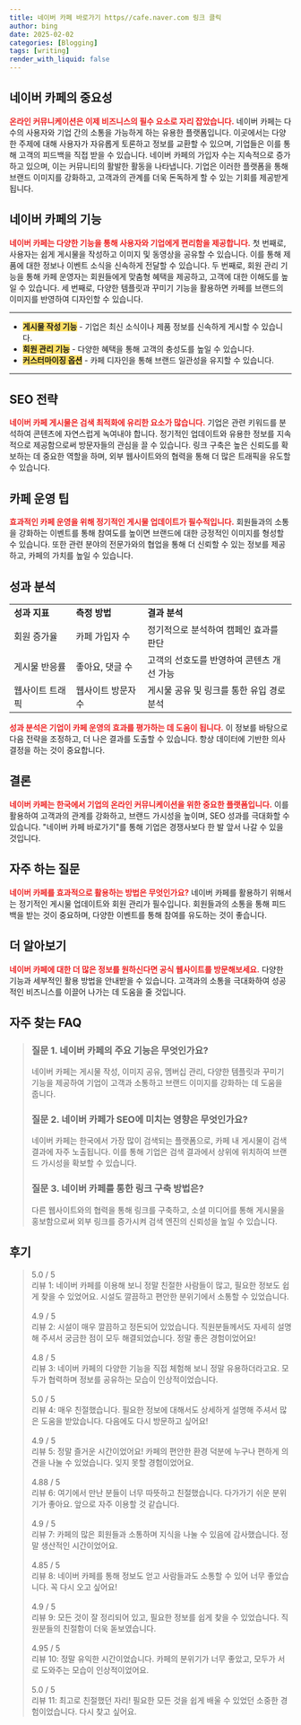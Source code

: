 ```yaml
---
title: 네이버 카페 바로가기 https//cafe.naver.com 링크 클릭
author: bing
date: 2025-02-02
categories: [Blogging]
tags: [writing]
render_with_liquid: false
---
```



<h2 id='네이버카페의중요성'>네이버 카페의 중요성</h2>

<p><b><span style="color: #ee2323;">온라인 커뮤니케이션은 이제 비즈니스의 필수 요소로 자리 잡았습니다.</span></b> 네이버 카페는 다수의 사용자와 기업 간의 소통을 가능하게 하는 유용한 플랫폼입니다. 이곳에서는 다양한 주제에 대해 사용자가 자유롭게 토론하고 정보를 교환할 수 있으며, 기업들은 이를 통해 고객의 피드백을 직접 받을 수 있습니다. 네이버 카페의 가입자 수는 지속적으로 증가하고 있으며, 이는 커뮤니티의 활발한 활동을 나타냅니다. 기업은 이러한 플랫폼을 통해 브랜드 이미지를 강화하고, 고객과의 관계를 더욱 돈독하게 할 수 있는 기회를 제공받게 됩니다.</p>

<h2 id='네이버카페의기능'>네이버 카페의 기능</h2>

<p><b><span style="color: #ee2323;">네이버 카페는 다양한 기능을 통해 사용자와 기업에게 편리함을 제공합니다.</span></b> 첫 번째로, 사용자는 쉽게 게시물을 작성하고 이미지 및 동영상을 공유할 수 있습니다. 이를 통해 제품에 대한 정보나 이벤트 소식을 신속하게 전달할 수 있습니다. 두 번째로, 회원 관리 기능을 통해 카페 운영자는 회원들에게 맞춤형 혜택을 제공하고, 고객에 대한 이해도를 높일 수 있습니다. 세 번째로, 다양한 템플릿과 꾸미기 기능을 활용하면 카페를 브랜드의 이미지를 반영하여 디자인할 수 있습니다.</p>

<hr />

<ul>
    <li><b><span style="background-color: #ffe066;">게시물 작성 기능</span></b> - 기업은 최신 소식이나 제품 정보를 신속하게 게시할 수 있습니다.</li>
    <li><b><span style="background-color: #ffe066;">회원 관리 기능</span></b> - 다양한 혜택을 통해 고객의 충성도를 높일 수 있습니다.</li>
    <li><b><span style="background-color: #ffe066;">커스터마이징 옵션</span></b> - 카페 디자인을 통해 브랜드 일관성을 유지할 수 있습니다.</li>
</ul>

<hr />

<h2 id='SEO전략'>SEO 전략</h2>

<p><b><span style="color: #ee2323;">네이버 카페 게시물은 검색 최적화에 유리한 요소가 많습니다.</span></b> 기업은 관련 키워드를 분석하여 콘텐츠에 자연스럽게 녹여내야 합니다. 정기적인 업데이트와 유용한 정보를 지속적으로 제공함으로써 방문자들의 관심을 끌 수 있습니다. 링크 구축은 높은 신뢰도를 확보하는 데 중요한 역할을 하며, 외부 웹사이트와의 협력을 통해 더 많은 트래픽을 유도할 수 있습니다.</p>

<h2 id='카페운영팁'>카페 운영 팁</h2>

<p><b><span style="color: #ee2323;">효과적인 카페 운영을 위해 정기적인 게시물 업데이트가 필수적입니다.</span></b> 회원들과의 소통을 강화하는 이벤트를 통해 참여도를 높이면 브랜드에 대한 긍정적인 이미지를 형성할 수 있습니다. 또한 관련 분야의 전문가와의 협업을 통해 더 신뢰할 수 있는 정보를 제공하고, 카페의 가치를 높일 수 있습니다.</p>

<h2 id='성과분석'>성과 분석</h2>

<table>
    <tr>
        <td><b>성과 지표</b></td>
        <td><b>측정 방법</b></td>
        <td><b>결과 분석</b></td>
    </tr>
    <tr>
        <td>회원 증가율</td>
        <td>카페 가입자 수</td>
        <td>정기적으로 분석하여 캠페인 효과를 판단</td>
    </tr>
    <tr>
        <td>게시물 반응률</td>
        <td>좋아요, 댓글 수</td>
        <td>고객의 선호도를 반영하여 콘텐츠 개선 가능</td>
    </tr>
    <tr>
        <td>웹사이트 트래픽</td>
        <td>웹사이트 방문자 수</td>
        <td>게시물 공유 및 링크를 통한 유입 경로 분석</td>
    </tr>
</table>

<p><b><span style="color: #ee2323;">성과 분석은 기업이 카페 운영의 효과를 평가하는 데 도움이 됩니다.</span></b> 이 정보를 바탕으로 다음 전략을 조정하고, 더 나은 결과를 도출할 수 있습니다. 항상 데이터에 기반한 의사 결정을 하는 것이 중요합니다.</p>

<h2 id='결론'>결론</h2>

<p><b><span style="color: #ee2323;">네이버 카페는 한국에서 기업의 온라인 커뮤니케이션을 위한 중요한 플랫폼입니다.</span></b> 이를 활용하여 고객과의 관계를 강화하고, 브랜드 가시성을 높이며, SEO 성과를 극대화할 수 있습니다. "네이버 카페 바로가기"를 통해 기업은 경쟁사보다 한 발 앞서 나갈 수 있을 것입니다.</p>

<h2 id='자주하는질문'>자주 하는 질문</h2>

<p><b><span style="color: #ee2323;">네이버 카페를 효과적으로 활용하는 방법은 무엇인가요?</span></b> 네이버 카페를 활용하기 위해서는 정기적인 게시물 업데이트와 회원 관리가 필수입니다. 회원들과의 소통을 통해 피드백을 받는 것이 중요하며, 다양한 이벤트를 통해 참여를 유도하는 것이 좋습니다.</p>

<h2 id='더알아보기'>더 알아보기</h2>

<p><b><span style="color: #ee2323;">네이버 카페에 대한 더 많은 정보를 원하신다면 공식 웹사이트를 방문해보세요.</span></b> 다양한 기능과 세부적인 활용 방법을 안내받을 수 있습니다. 고객과의 소통을 극대화하여 성공적인 비즈니스를 이끌어 나가는 데 도움을 줄 것입니다.</p>


<h2 id='자주_찾는_FAQ'>자주 찾는 FAQ</h2>
<div itemscope="" itemtype="https://schema.org/FAQPage"> 
<blockquote> 
<div itemscope="" itemprop="mainEntity" itemtype="https://schema.org/Question"> 
<h3 itemprop="name">질문 1. 네이버 카페의 주요 기능은 무엇인가요?</h3> 
<div itemscope="" itemprop="acceptedAnswer" itemtype="https://schema.org/Answer"> 
<span itemprop="text"> 
<p>네이버 카페는 게시물 작성, 이미지 공유, 멤버십 관리, 다양한 템플릿과 꾸미기 기능을 제공하여 기업이 고객과 소통하고 브랜드 이미지를 강화하는 데 도움을 줍니다.</p> 
</span> 
</div> 
</div> 
<div itemscope="" itemprop="mainEntity" itemtype="https://schema.org/Question"> 
<h3 itemprop="name">질문 2. 네이버 카페가 SEO에 미치는 영향은 무엇인가요?</h3> 
<div itemscope="" itemprop="acceptedAnswer" itemtype="https://schema.org/Answer"> 
<span itemprop="text"> 
<p>네이버 카페는 한국에서 가장 많이 검색되는 플랫폼으로, 카페 내 게시물이 검색 결과에 자주 노출됩니다. 이를 통해 기업은 검색 결과에서 상위에 위치하여 브랜드 가시성을 확보할 수 있습니다.</p> 
</span> 
</div> 
</div> 
<div itemscope="" itemprop="mainEntity" itemtype="https://schema.org/Question"> 
<h3 itemprop="name">질문 3. 네이버 카페를 통한 링크 구축 방법은?</h3> 
<div itemscope="" itemprop="acceptedAnswer" itemtype="https://schema.org/Answer"> 
<span itemprop="text"> 
<p>다른 웹사이트와의 협력을 통해 링크를 구축하고, 소셜 미디어를 통해 게시물을 홍보함으로써 외부 링크를 증가시켜 검색 엔진의 신뢰성을 높일 수 있습니다.</p> 
</span> 
</div> 
</div> 
</blockquote> 
</div>
<h2 id='후기'>후기</h2>
<div itemscope itemtype="https://schema.org/Product">
  <blockquote>
  <div itemprop="review" itemscope itemtype="https://schema.org/Review">
      <div itemprop="reviewRating" itemscope itemtype="https://schema.org/Rating"> <span itemprop="ratingValue">5.0</span> / <span itemprop="bestRating">5</span> </div>
      <span itemprop="reviewBody">리뷰 1: 네이버 카페를 이용해 보니 정말 친절한 사람들이 많고, 필요한 정보도 쉽게 찾을 수 있었어요. 시설도 깔끔하고 편안한 분위기에서 소통할 수 있었습니다.</span>
  </div>
  <br>
  <div itemprop="review" itemscope itemtype="https://schema.org/Review">
      <div itemprop="reviewRating" itemscope itemtype="https://schema.org/Rating"> <span itemprop="ratingValue">4.9</span> / <span itemprop="bestRating">5</span> </div>
      <span itemprop="reviewBody">리뷰 2: 시설이 매우 깔끔하고 정돈되어 있었습니다. 직원분들께서도 자세히 설명해 주셔서 궁금한 점이 모두 해결되었습니다. 정말 좋은 경험이었어요!</span>
  </div>
  <br>
  <div itemprop="review" itemscope itemtype="https://schema.org/Review">
      <div itemprop="reviewRating" itemscope itemtype="https://schema.org/Rating"> <span itemprop="ratingValue">4.8</span> / <span itemprop="bestRating">5</span> </div>
      <span itemprop="reviewBody">리뷰 3: 네이버 카페의 다양한 기능을 직접 체험해 보니 정말 유용하더라고요. 모두가 협력하며 정보를 공유하는 모습이 인상적이었습니다.</span>
  </div>
  <br>
  <div itemprop="review" itemscope itemtype="https://schema.org/Review">
      <div itemprop="reviewRating" itemscope itemtype="https://schema.org/Rating"> <span itemprop="ratingValue">5.0</span> / <span itemprop="bestRating">5</span> </div>
      <span itemprop="reviewBody">리뷰 4: 매우 친절했습니다. 필요한 정보에 대해서도 상세하게 설명해 주셔서 많은 도움을 받았습니다. 다음에도 다시 방문하고 싶어요!</span>
  </div>
  <br>
  <div itemprop="review" itemscope itemtype="https://schema.org/Review">
      <div itemprop="reviewRating" itemscope itemtype="https://schema.org/Rating"> <span itemprop="ratingValue">4.9</span> / <span itemprop="bestRating">5</span> </div>
      <span itemprop="reviewBody">리뷰 5: 정말 즐거운 시간이었어요! 카페의 편안한 환경 덕분에 누구나 편하게 의견을 나눌 수 있었습니다. 잊지 못할 경험이었어요.</span>
  </div>
  <br>
  <div itemprop="review" itemscope itemtype="https://schema.org/Review">
      <div itemprop="reviewRating" itemscope itemtype="https://schema.org/Rating"> <span itemprop="ratingValue">4.88</span> / <span itemprop="bestRating">5</span> </div>
      <span itemprop="reviewBody">리뷰 6: 여기에서 만난 분들이 너무 따뜻하고 친절했습니다. 다가가기 쉬운 분위기가 좋아요. 앞으로 자주 이용할 것 같습니다.</span>
  </div>
  <br>
  <div itemprop="review" itemscope itemtype="https://schema.org/Review">
      <div itemprop="reviewRating" itemscope itemtype="https://schema.org/Rating"> <span itemprop="ratingValue">4.9</span> / <span itemprop="bestRating">5</span> </div>
      <span itemprop="reviewBody">리뷰 7: 카페의 많은 회원들과 소통하며 지식을 나눌 수 있음에 감사했습니다. 정말 생산적인 시간이었어요.</span>
  </div>
  <br>
  <div itemprop="review" itemscope itemtype="https://schema.org/Review">
      <div itemprop="reviewRating" itemscope itemtype="https://schema.org/Rating"> <span itemprop="ratingValue">4.85</span> / <span itemprop="bestRating">5</span> </div>
      <span itemprop="reviewBody">리뷰 8: 네이버 카페를 통해 정보도 얻고 사람들과도 소통할 수 있어 너무 좋았습니다. 꼭 다시 오고 싶어요!</span>
  </div>
  <br>
  <div itemprop="review" itemscope itemtype="https://schema.org/Review">
      <div itemprop="reviewRating" itemscope itemtype="https://schema.org/Rating"> <span itemprop="ratingValue">4.9</span> / <span itemprop="bestRating">5</span> </div>
      <span itemprop="reviewBody">리뷰 9: 모든 것이 잘 정리되어 있고, 필요한 정보를 쉽게 찾을 수 있었습니다. 직원분들의 친절함이 더욱 돋보였습니다.</span>
  </div>
  <br>
  <div itemprop="review" itemscope itemtype="https://schema.org/Review">
      <div itemprop="reviewRating" itemscope itemtype="https://schema.org/Rating"> <span itemprop="ratingValue">4.95</span> / <span itemprop="bestRating">5</span> </div>
      <span itemprop="reviewBody">리뷰 10: 정말 유익한 시간이었습니다. 카페의 분위기가 너무 좋았고, 모두가 서로 도와주는 모습이 인상적이었어요.</span>
  </div>
  <br>
  <div itemprop="review" itemscope itemtype="https://schema.org/Review">
      <div itemprop="reviewRating" itemscope itemtype="https://schema.org/Rating"> <span itemprop="ratingValue">5.0</span> / <span itemprop="bestRating">5</span> </div>
      <span itemprop="reviewBody">리뷰 11: 최고로 친절했던 자리! 필요한 모든 것을 쉽게 배울 수 있었던 소중한 경험이었습니다. 다시 찾고 싶어요.</span>
  </div>
  </blockquote>
</div>
